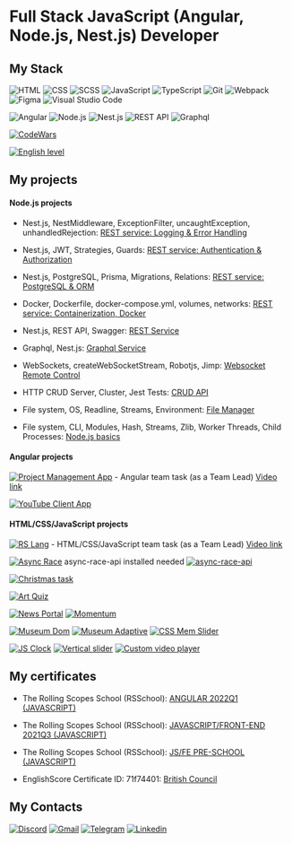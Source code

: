 # Full Stack JavaScript (Angular, Node.js, Nest.js) Developer

## My Stack
![HTML](https://img.shields.io/badge/HTML-F75421?style=flat-square-endpoint&logo=html5&logoColor=F75421&labelColor=F3F3F3) ![CSS](https://img.shields.io/badge/CSS-0068BA?style=flat-square-endpoint&logo=css3&logoColor=0068BA&labelColor=F3F3F3) ![SCSS](https://img.shields.io/badge/SCSS-C66394?style=flat-square-endpoint&logo=sass&logoColor=C66394&labelColor=F3F3F3) ![JavaScript](https://img.shields.io/badge/JavaScript-5089C6?style=flat-square-endpoint&logo=javascript) ![TypeScript](https://img.shields.io/badge/TypeScript-EEEEEE?style=flat-square-endpoint&logo=typescript) ![Git](https://img.shields.io/badge/Git-E84D31?style=flat-square-endpoint&logo=git&logoColor=E84D31&labelColor=F3F3F3) ![Webpack](https://img.shields.io/badge/Webpack-blue?style=flat-square-endpoint&logo=webpack&labelColor=F3F3F3&logoColor=blue) ![Figma](https://img.shields.io/badge/Figma-892CDC?style=flat-square-endpoint&logo=figma&logoColor=892CDC&labelColor=EADEDE)  ![Visual Studio Code](https://img.shields.io/badge/Visual_Studio_Code-6E85B2?style=flat-square-endpoint&logo=visualstudiocode&logoColor=916BBF&labelColor=EADEDE)

![Angular](https://img.shields.io/badge/Angular-D6002F?style=flat-square-endpoint&logo=angular&logoColor=D6002F&labelColor=EADEDE) ![Node.js](https://img.shields.io/badge/Node.js-2EA552?style=flat-square-endpoint&logo=nodedotjs&logoColor=2EA552&labelColor=F3F3F3) ![Nest.js](https://img.shields.io/badge/Nest.js-D9224C?style=flat-square-endpoint&logo=nestjs&logoColor=D9224C&labelColor=F3F3F3) ![REST API](https://img.shields.io/badge/REST_API-0091CF?style=flat-square-endpoint) ![Graphql](https://img.shields.io/badge/Graphql-DE33A6?style=flat-square-endpoint&logo=Graphql&logoColor=DE33A6&labelColor=EADEDE)


[![CodeWars](https://www.codewars.com/users/Ihar-dev/badges/large)
](https://www.codewars.com/users/Ihar-dev)

[![English level](https://img.shields.io/badge/English-C1_Advanced-2D46B9?style=flat-square-endpoint&labelColor=EADEDE&logoColor=2D46B9)]()

## My projects
#### Node.js projects
* Nest.js, NestMiddleware, ExceptionFilter, uncaughtException, unhandledRejection: [REST service: Logging & Error Handling](https://github.com/Ihar-dev/nodejs2022Q2-service/pull/5)
* Nest.js, JWT, Strategies, Guards: [REST service: Authentication & Authorization](https://github.com/Ihar-dev/nodejs2022Q2-service/pull/4)
* Nest.js, PostgreSQL, Prisma, Migrations, Relations: [REST service: PostgreSQL & ORM](https://github.com/Ihar-dev/nodejs2022Q2-service/pull/3)
* Docker, Dockerfile, docker-compose.yml, volumes, networks: [REST service: Containerization, Docker](https://github.com/Ihar-dev/nodejs2022Q2-service/pull/2)
* Nest.js, REST API, Swagger: [REST Service](https://github.com/Ihar-dev/nodejs2022Q2-service/pull/1)
* Graphql, Nest.js: [Graphql Service](https://github.com/Ihar-dev/graphql-nestjs-app/pull/1)
* WebSockets, createWebSocketStream, Robotjs, Jimp: [Websocket Remote Control](https://github.com/Ihar-dev/websocket-remote-control/pull/1)

* HTTP CRUD Server, Cluster, Jest Tests: [CRUD API](https://github.com/Ihar-dev/CRUD-API/pull/1)

* File system, OS, Readline, Streams, Environment: [File Manager](https://github.com/Ihar-dev/file-manager/pull/1)
* File system, CLI, Modules, Hash, Streams, Zlib, Worker Threads, Child Processes: [Node.js basics](https://github.com/Ihar-dev/node-nodejs-basics/pull/1)
#### Angular projects
[![Project Management App](https://img.shields.io/badge/Project_Management_App-D83A56?style=flat-square-endpoint&logo=github&logoColor=D83A56&labelColor=F3F3F3)](https://ihar-dev.github.io/project-management-app/project-management-app/dist/project-management-app) - Angular team task (as a Team Lead) [Video link](https://youtu.be/TXBK4Bc3swc)

[![YouTube Client App](https://img.shields.io/badge/YouTube_Client_App-D83A56?style=flat-square-endpoint&logo=github&logoColor=D83A56&labelColor=F3F3F3)](https://ihar-dev.github.io/youtube-client/YouTube-client-app/dist/you-tube-client-app)

#### HTML/CSS/JavaScript projects
[![RS Lang](https://img.shields.io/badge/RS_Lang-blue?style=flat-square-endpoint&logo=github&logoColor=blue&labelColor=F3F3F3)](https://ihar-dev.github.io/rslang/app) - HTML/CSS/JavaScript team task (as a Team Lead) [Video link](https://youtu.be/5j-6WmDMNGY)

[![Async Race](https://img.shields.io/badge/Async_Race-FF6464?style=flat-square-endpoint&logo=github&logoColor=FF6464&labelColor=F3F3F3)](https://rolling-scopes-school.github.io/ihar-dev-JSFE2021Q3/async-race/) async-race-api installed needed [![async-race-api](https://img.shields.io/badge/async_race_api-FF6464?style=flat-square-endpoint&logo=github&logoColor=FF6464&labelColor=F3F3F3)](https://github.com/mikhama/async-race-api)

[![Christmas task](https://img.shields.io/badge/Christmas_task-348128?style=flat-square-endpoint&logo=github&logoColor=348128&labelColor=F3F3F3)](https://rolling-scopes-school.github.io/ihar-dev-JSFE2021Q3/christmas-task)

[![Art Quiz](https://img.shields.io/badge/Art_Quiz-6F4C5B?style=flat-square-endpoint&logo=github&logoColor=6F4C5B&labelColor=F3F3F3)](https://rolling-scopes-school.github.io/ihar-dev-JSFE2021Q3/art-quiz)

[![News Portal](https://img.shields.io/badge/News_Portal-3F3351?style=flat-square-endpoint&logo=github&logoColor=3F3351&labelColor=F3F3F3)](https://rolling-scopes-school.github.io/ihar-dev-JSFE2021Q3/migration-to-TypeScript) [![Momentum](https://img.shields.io/badge/Momentum-3F3351?style=flat-square-endpoint&logo=github&logoColor=3F3351&labelColor=F3F3F3)](https://rolling-scopes-school.github.io/ihar-dev-JSFE2021Q3/momentum)

[![Museum Dom](https://img.shields.io/badge/Museum_Dom-3F3351?style=flat-square-endpoint&logo=github&logoColor=3F3351&labelColor=F3F3F3)](https://rolling-scopes-school.github.io/ihar-dev-JSFE2021Q3/museum-dom) [![Museum Adaptive](https://img.shields.io/badge/Museum_Adaptive-3F3351?style=flat-square-endpoint&logo=github&logoColor=3F3351&labelColor=F3F3F3)](https://rolling-scopes-school.github.io/ihar-dev-JSFE2021Q3/museum-adaptive) [![CSS Mem Slider](https://img.shields.io/badge/CSS_Mem_Slider-3F3351?style=flat-square-endpoint&logo=github&logoColor=3F3351&labelColor=F3F3F3)](https://ihar-dev.github.io/cssMemSlider/cssMemSlider)

[![JS Clock](https://img.shields.io/badge/JS_Clock-3F3351?style=flat-square-endpoint&logo=github&logoColor=3F3351&labelColor=F3F3F3)](https://rolling-scopes-school.github.io/ihar-dev-JSFEPRESCHOOL/js-clock) [![Vertical slider](https://img.shields.io/badge/Vertical_slider-3F3351?style=flat-square-endpoint&logo=github&logoColor=3F3351&labelColor=F3F3F3)](https://rolling-scopes-school.github.io/ihar-dev-JSFEPRESCHOOL/vertical-slider) [![Custom video player](https://img.shields.io/badge/Custom_video_player-3F3351?style=flat-square-endpoint&logo=github&logoColor=3F3351&labelColor=F3F3F3)](https://rolling-scopes-school.github.io/ihar-dev-JSFEPRESCHOOL/custom-video-player)

## My certificates

* The Rolling Scopes School (RSSchool): [ANGULAR 2022Q1 (JAVASCRIPT)](https://app.rs.school/certificate/ggpx005j)

* The Rolling Scopes School (RSSchool): [JAVASCRIPT/FRONT-END 2021Q3 (JAVASCRIPT)](https://app.rs.school/certificate/n5a0zntm)

* The Rolling Scopes School (RSSchool): [JS/FE PRE-SCHOOL (JAVASCRIPT)](https://app.rs.school/certificate/okxpqxx4)

* EnglishScore Certificate  ID: 71f74401: [British Council](https://www.englishscore.com/verify)


## My Contacts
[![Discord](https://img.shields.io/badge/Discord-%40IgorKozik%239325-blue?style=flat-square-endpoint&logo=discord&logoColor=blue&labelColor=EEEEEE)](https://discord.com) [![Gmail](https://img.shields.io/badge/Gmail-ihar.kozik-red?style=flat-square-endpoint&logo=gmail&logoColor=red&labelColor=FFFFFF)](mailto:ihar.kozik@gmail.com) [![Telegram](https://img.shields.io/badge/Telegram-%40igorintelegram-blue?style=flat-square-endpoint&logo=telegram&logoColor=blue&labelColor=EEEEEE)](https://t.me/igorintelegram) [![Linkedin](https://img.shields.io/badge/linkedin-Ihar_Kozik-grey?style=flat-square-endpoint&logo=linkedin&logoColor=grey&labelColor=EEEEEE)](https://www.linkedin.com/in/ihar-kozik)
